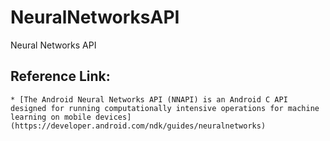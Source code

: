 # NeuralNetworksAPI

Neural Networks API

## Reference Link:

    * [The Android Neural Networks API (NNAPI) is an Android C API designed for running computationally intensive operations for machine learning on mobile devices](https://developer.android.com/ndk/guides/neuralnetworks)
